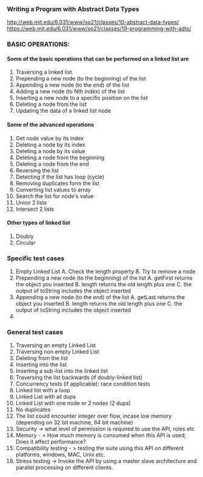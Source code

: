 ### Writing a Program with Abstract Data Types

http://web.mit.edu/6.031/www/sp21/classes/10-abstract-data-types/
https://web.mit.edu/6.031/www/sp21/classes/19-programming-with-adts/

### BASIC OPERATIONS:

#### Some of the basic operations that can be performed on a linked list are

1. Traversing a linked list.
2. Prepending a new node (to the beginning) of the list
3. Appending a new node (to the end) of the list
4. Adding a new node (to Nth index) of the list
5. Inserting a new node to a specific position on the list
6. Deleting a node from the list
7. Updating the data of a linked list node

#### Some of the advanced operations

1. Get node value by its index
2. Deleting a node by its index
3. Deleting a node by its value
4. Deleting a node from the beginning
5. Deleting a node from the end
6. Reversing the list
7. Detecting if the list has loop (cycle)
8. Removing duplicates form the list
9. Converting list values to array
10. Search the list for node's value
11. Union 2 lists <TODO>
12. Intersect 2 lists <TODO>

#### Other types of linked list

1. Doubly
2. Circular

### Specific test cases

1. Empty Linked List
   A. Check the length property
   B. Try to remove a node
2. Prepending a new node (to the beginning) of the list
   A. getFirst returns the object you inserted
   B. length returns the old length plus one
   C. the output of toString includes the object inserted
3. Appending a new node (to the end) of the list
   A. getLast returns the object you inserted
   B. length returns the old length plus one
   C. the output of toString includes the object inserted
4.

### General test cases

1. Traversing an empty Linked List
2. Traversing non empty Linked List
3. Deleting from the list
4. Inserting into the list
5. Inserting a sub-list into the linked list
6. Traversing the list backwards (if doubly-linked list)
7. Concurrency tests (if applicable): race condition tests
8. Linked list with a loop
9. Linked List with all dups
10. Linked List with one node or 2 nodes (2 dups)
11. No duplicates
12. The list could encounter integer over flow, incase low memory (depending on 32 bit machine, 64 bit machine)
13. Security -> what level of permission is required to use the API, roles etc
14. Memory - > How much memory is consumed when this API is used; Does it affect performance?
15. Compatibility testing - > testing the suite using this API on different platforms, windows, MAC, Unix etc.
16. Stress testing -> Invoke the API by using a master slave architecture and parallel processing on different clients.
